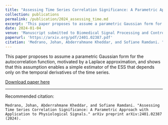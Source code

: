 ```yaml
---
title: "Assessing Time Series Correlation Significance: A Parametric Approach with Application to Physiological Signals."
collection: publications
permalink: /publication/2024_assessing_time.md
excerpt: 'This paper proposes to assume a parametric Gaussian form for the autocorrelation function, motivated by a Laplace approximation, and shows that this assumption enables a simple estimator of the ESS that depends only on the temporal derivatives of the time series.'
date: 2024-01-04
venue: 'Manuscript submitted to Biomedical Signal Processing and Control'
paperurl: 'https://arxiv.org/pdf/2401.02387.pdf'
citation: 'Medrano, Johan, Abderrahmane Kheddar, and Sofiane Ramdani. "Assessing Time Series Correlation Significance: A Parametric Approach with Application to Physiological Signals." arXiv preprint arXiv:2401.02387 (2024).'
---
```

This paper proposes to assume a parametric Gaussian form for the autocorrelation function, motivated by a Laplace approximation, and shows that this assumption enables a simple estimator of the ESS that depends only on the temporal derivatives of the time series.

[Download paper here](https://arxiv.org/pdf/2401.02387.pdf)

---
Recommended citation: 
```
Medrano, Johan, Abderrahmane Kheddar, and Sofiane Ramdani. "Assessing Time Series Correlation Significance: A Parametric Approach with Application to Physiological Signals." arXiv preprint arXiv:2401.02387 (2024).
```
